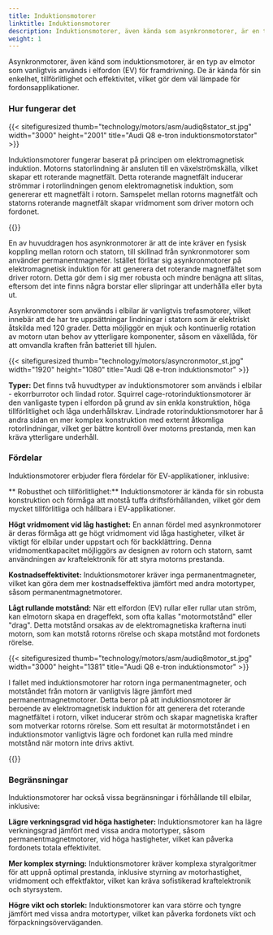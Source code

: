 ```yaml
---
title: Induktionsmotorer
linktitle: Induktionsmotorer
description: Induktionsmotorer, även kända som asynkronmotorer, är en typ av elmotor som ofta används i elfordon (EV) för sina unika egenskaper och fördelar.
weight: 1
---
```

<!-- markdownlint-disable MD033 -->
Asynkronmotorer, även känd som induktionsmotorer, är en typ av elmotor som vanligtvis används i elfordon (EV) för framdrivning. De är kända för sin enkelhet, tillförlitlighet och effektivitet, vilket gör dem väl lämpade för fordonsapplikationer.

### Hur fungerar det

{{< sitefiguresized thumb="technology/motors/asm/audiq8stator_st.jpg" width="3000" height="2001" title="Audi Q8 e-tron induktionsmotorstator" >}}

Induktionsmotorer fungerar baserat på principen om elektromagnetisk induktion. Motorns statorlindning är ansluten till en växelströmskälla, vilket skapar ett roterande magnetfält. Detta roterande magnetfält inducerar strömmar i rotorlindningen genom elektromagnetisk induktion, som genererar ett magnetfält i rotorn. Samspelet mellan rotorns magnetfält och statorns roterande magnetfält skapar vridmoment som driver motorn och fordonet.

{{<evkxdisplayaddarticle />}}

En av huvuddragen hos asynkronmotorer är att de inte kräver en fysisk koppling mellan rotorn och statorn, till skillnad från synkronmotorer som använder permanentmagneter. Istället förlitar sig asynkronmotorer på elektromagnetisk induktion för att generera det roterande magnetfältet som driver rotorn. Detta gör dem i sig mer robusta och mindre benägna att slitas, eftersom det inte finns några borstar eller slipringar att underhålla eller byta ut.

Asynkronmotorer som används i elbilar är vanligtvis trefasmotorer, vilket innebär att de har tre uppsättningar lindningar i statorn som är elektriskt åtskilda med 120 grader. Detta möjliggör en mjuk och kontinuerlig rotation av motorn utan behov av ytterligare komponenter, såsom en växellåda, för att omvandla kraften från batteriet till hjulen.

{{< sitefiguresized thumb="technology/motors/asyncronmotor_st.jpg" width="1920" height="1080" title="Audi Q8 e-tron induktionsmotor" >}}

**Typer:** Det finns två huvudtyper av induktionsmotorer som används i elbilar - ekorrburrotor och lindad rotor. Squirrel cage-rotorinduktionsmotorer är den vanligaste typen i elfordon på grund av sin enkla konstruktion, höga tillförlitlighet och låga underhållskrav. Lindrade rotorinduktionsmotorer har å andra sidan en mer komplex konstruktion med externt åtkomliga rotorlindningar, vilket ger bättre kontroll över motorns prestanda, men kan kräva ytterligare underhåll.

### Fördelar

Induktionsmotorer erbjuder flera fördelar för EV-applikationer, inklusive:

** Robusthet och tillförlitlighet:** Induktionsmotorer är kända för sin robusta konstruktion och förmåga att motstå tuffa driftsförhållanden, vilket gör dem mycket tillförlitliga och hållbara i EV-applikationer.

**Högt vridmoment vid låg hastighet:** En annan fördel med asynkronmotorer är deras förmåga att ge högt vridmoment vid låga hastigheter, vilket är viktigt för elbilar under uppstart och för backklättring. Denna vridmomentkapacitet möjliggörs av designen av rotorn och statorn, samt användningen av kraftelektronik för att styra motorns prestanda.

**Kostnadseffektivitet:** Induktionsmotorer kräver inga permanentmagneter, vilket kan göra dem mer kostnadseffektiva jämfört med andra motortyper, såsom permanentmagnetmotorer.

**Lågt rullande motstånd:** När ett elfordon (EV) rullar eller rullar utan ström, kan elmotorn skapa en drageffekt, som ofta kallas "motormotstånd" eller "drag". Detta motstånd orsakas av de elektromagnetiska krafterna inuti motorn, som kan motstå rotorns rörelse och skapa motstånd mot fordonets rörelse.

{{< sitefiguresized thumb="technology/motors/asm/audiq8motor_st.jpg" width="3000" height="1381" title="Audi Q8 e-tron induktionsmotor" >}}


I fallet med induktionsmotorer har rotorn inga permanentmagneter, och motståndet från motorn är vanligtvis lägre jämfört med permanentmagnetmotorer. Detta beror på att induktionsmotorer är beroende av elektromagnetisk induktion för att generera det roterande magnetfältet i rotorn, vilket inducerar ström och skapar magnetiska krafter som motverkar rotorns rörelse. Som ett resultat är motormotståndet i en induktionsmotor vanligtvis lägre och fordonet kan rulla med mindre motstånd när motorn inte drivs aktivt.

{{<evkxdisplayaddarticle />}}

### Begränsningar

Induktionsmotorer har också vissa begränsningar i förhållande till elbilar, inklusive:

**Lägre verkningsgrad vid höga hastigheter:** Induktionsmotorer kan ha lägre verkningsgrad jämfört med vissa andra motortyper, såsom permanentmagnetmotorer, vid höga hastigheter, vilket kan påverka fordonets totala effektivitet.

**Mer komplex styrning:** Induktionsmotorer kräver komplexa styralgoritmer för att uppnå optimal prestanda, inklusive styrning av motorhastighet, vridmoment och effektfaktor, vilket kan kräva sofistikerad kraftelektronik och styrsystem.

**Högre vikt och storlek:** Induktionsmotorer kan vara större och tyngre jämfört med vissa andra motortyper, vilket kan påverka fordonets vikt och förpackningsöverväganden.
